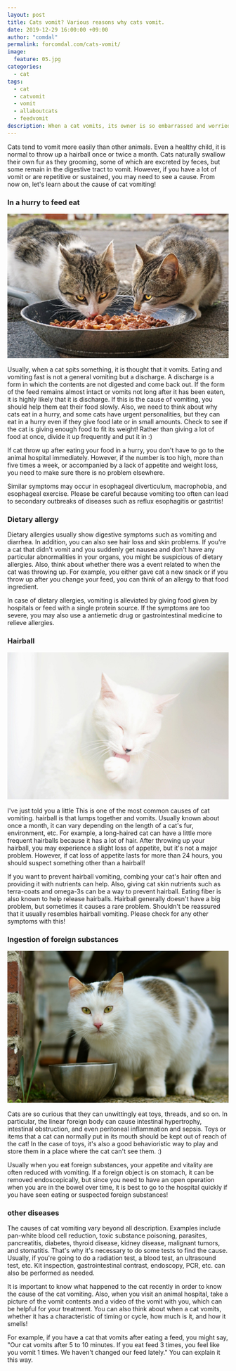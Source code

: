 ```yaml
---
layout: post
title: Cats vomit? Various reasons why cats vomit.
date: 2019-12-29 16:00:00 +09:00
author: "comdal"
permalink: forcomdal.com/cats-vomit/
image:
  feature: 05.jpg
categories:
  - cat
tags:
  - cat
  - catvomit
  - vomit
  - allaboutcats
  - feedvomit
description: When a cat vomits, its owner is so embarrassed and worried. It would be helpful if you knew why cats throw up. Let's find out the typical reasons why cats vomit.
---
```


Cats tend to vomit more easily than other animals. Even a healthy child, it is normal to throw up a hairball once or twice a month. Cats naturally swallow their own fur as they grooming, some of which are excreted by feces, but some remain in the digestive tract to vomit.
However, if you have a lot of vomit or are repetitive or sustained, you may need to see a cause. From now on, let's learn about the cause of cat vomiting!



### In a hurry to feed eat 

![vomit](\img\post\05\01.jpg)


Usually, when a cat spits something, it is thought that it vomits. Eating and vomiting fast is not a general vomiting but a discharge.  A discharge is a form in which the contents are not digested and come back out. If the form of the feed remains almost intact or vomits not long after it has been eaten, it is highly likely that it is discharge.
If this is the cause of vomiting, you should help them eat their food slowly. Also, we need to think about why cats eat in a hurry, and some cats have urgent personalities, but they can eat in a hurry even if they give food late or in small amounts. Check to see if the cat is giving enough food to fit its weight! Rather than giving a lot of food at once, divide it up frequently and put it in  :)

If cat throw up after eating your food in a hurry, you don't have to go to the animal hospital immediately. However, if the number is too high, more than five times a week, or accompanied by a lack of appetite and weight loss, you need to make sure there is no problem elsewhere.

Similar symptoms may occur in esophageal diverticulum, macrophobia, and esophageal exercise. Please be careful because vomiting too often can lead to secondary outbreaks of diseases such as reflux esophagitis or gastritis!



### Dietary allergy



Dietary allergies usually show digestive symptoms such as vomiting and diarrhea. In addition, you can also see hair loss and skin problems. If you're a cat that didn't vomit and you suddenly get nausea and don't have any particular abnormalities in your organs, you might be suspicious of dietary allergies.
Also, think about whether there was a event related to when the cat was throwing up. For example, you either gave cat a new snack or if you throw up after you change your feed, you can think of an allergy to that food ingredient.

In case of dietary allergies, vomiting is alleviated by giving food given by hospitals or feed with a single protein source. If the symptoms are too severe, you may also use a antiemetic drug or gastrointestinal medicine to relieve allergies.



### Hairball

![vomit](\img\post\05\03.jpg)

I've just told you a little This is one of the most common causes of cat vomiting. hairball is that lumps together and vomits.
Usually known about once a month, it can vary depending on the length of a cat's fur, environment, etc. For example, a long-haired cat can have a little more frequent hairballs because it has a lot of hair.
After throwing up your hairball, you may experience a slight loss of appetite, but it's not a major problem. However, if cat loss of appetite lasts for more than 24 hours, you should suspect something other than a hairball!

If you want to prevent hairball vomiting, combing your cat's hair often and providing it with nutrients can help. Also, giving cat skin nutrients such as terra-coats and omega-3s can be a way to prevent hairball.
Eating fiber is also known to help release hairballs. Hairball generally doesn't have a big problem, but sometimes it causes a rare problem. 
Shouldn't be reassured that it usually resembles hairball vomiting. Please check for any other symptoms with this!



### Ingestion of foreign substances

![vomit](\img\post\05\02.jpg)

Cats are so curious that they can unwittingly eat toys, threads, and so on. In particular, the linear foreign body can cause intestinal hypertrophy, intestinal obstruction, and even peritoneal inflammation and sepsis.
Toys or items that a cat can normally put in its mouth should be kept out of reach of the cat! In the case of toys, it's also a good behavioristic way to play and store them in a place where the cat can't see them. :)

Usually when you eat foreign substances, your appetite and vitality are often reduced with vomiting. 
If a foreign object is on stomach, it can be removed endoscopically, but since you need to have an open operation when you are in the bowel over time, it is best to go to the hospital quickly if you have seen eating or suspected foreign substances!





### other diseases



The causes of cat vomiting vary beyond all description. Examples include pan-white blood cell reduction, toxic substance poisoning, parasites, pancreatitis, diabetes, thyroid disease, kidney disease, malignant tumors, and stomatitis.
That's why it's necessary to do some tests to find the cause. Usually, if you're going to do a radiation test, a blood test, an ultrasound test, etc. Kit inspection, gastrointestinal contrast, endoscopy, PCR, etc. can also be performed as needed.



It is important to know what happened to the cat recently in order to know the cause of the cat vomiting. Also, when you visit an animal hospital, take a picture of the vomit contents and a video of the vomit with you, which can be helpful for your treatment.
You can also think about when a cat vomits, whether it has a characteristic of timing or cycle, how much is it, and how it smells!

For example, if you have a cat that vomits after eating a feed, you might say, "Our cat vomits after 5 to 10 minutes. If you eat feed 3 times, you feel like you vomit 1 times. We haven't changed our feed lately." You can explain it this way.